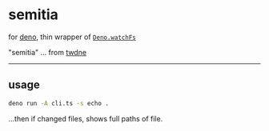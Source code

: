 # semitia

for [deno](https://deno.land), thin wrapper of
[`Deno.watchFs`](https://doc.deno.land/deno/stable/~/Deno.watchFs)

"semitia" ... from [twdne](https://l.thisworddoesnotexist.com/3ZZ2)

---

## usage

```sh
deno run -A cli.ts -s echo .
```

...then if changed files, shows full paths of file.
